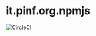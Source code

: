 it.pinf.org.npmjs
=================

[![CircleCI](https://circleci.com/gh/pinf-it/it.pinf.org.npmjs.svg?style=svg)](https://circleci.com/gh/pinf-it/it.pinf.org.npmjs)
